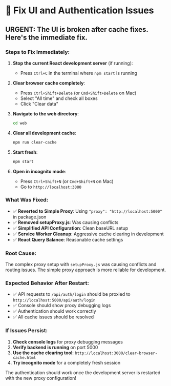 # 🔄 Fix UI and Authentication Issues

## URGENT: The UI is broken after cache fixes. Here's the immediate fix.

### Steps to Fix Immediately:

1. **Stop the current React development server** (if running):
   - Press `Ctrl+C` in the terminal where `npm start` is running

2. **Clear browser cache completely**:
   - Press `Ctrl+Shift+Delete` (or `Cmd+Shift+Delete` on Mac)
   - Select "All time" and check all boxes
   - Click "Clear data"

3. **Navigate to the web directory**:
   ```bash
   cd web
   ```

4. **Clear all development cache**:
   ```bash
   npm run clear-cache
   ```

5. **Start fresh**:
   ```bash
   npm start
   ```

6. **Open in incognito mode**:
   - Press `Ctrl+Shift+N` (or `Cmd+Shift+N` on Mac)
   - Go to `http://localhost:3000`

### What Was Fixed:

- ✅ **Reverted to Simple Proxy**: Using `"proxy": "http://localhost:5000"` in package.json
- ✅ **Removed setupProxy.js**: Was causing conflicts
- ✅ **Simplified API Configuration**: Clean baseURL setup
- ✅ **Service Worker Cleanup**: Aggressive cache clearing in development
- ✅ **React Query Balance**: Reasonable cache settings

### Root Cause:
The complex proxy setup with `setupProxy.js` was causing conflicts and routing issues. The simple proxy approach is more reliable for development.

### Expected Behavior After Restart:

- ✅ API requests to `/api/auth/login` should be proxied to `http://localhost:5000/api/auth/login`
- ✅ Console should show proxy debugging logs
- ✅ Authentication should work correctly
- ✅ All cache issues should be resolved

### If Issues Persist:

1. **Check console logs** for proxy debugging messages
2. **Verify backend is running** on port 5000
3. **Use the cache clearing tool**: `http://localhost:3000/clear-browser-cache.html`
4. **Try incognito mode** for a completely fresh session

The authentication should work once the development server is restarted with the new proxy configuration!
